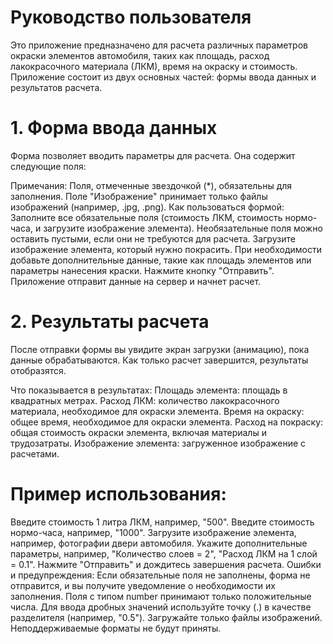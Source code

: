 # Руководство пользователя
Это приложение предназначено для расчета различных параметров окраски элементов автомобиля, таких как площадь, расход лакокрасочного материала (ЛКМ), время на окраску и стоимость. Приложение состоит из двух основных частей: формы ввода данных и результатов расчета.

# 1. Форма ввода данных
Форма позволяет вводить параметры для расчета. Она содержит следующие поля:

Примечания:
Поля, отмеченные звездочкой (*), обязательны для заполнения.
Поле "Изображение" принимает только файлы изображений (например, .jpg, .png).
Как пользоваться формой:
Заполните все обязательные поля (стоимость ЛКМ, стоимость нормо-часа, и загрузите изображение элемента). Необязательные поля можно оставить пустыми, если они не требуются для расчета.
Загрузите изображение элемента, который нужно покрасить.
При необходимости добавьте дополнительные данные, такие как площадь элементов или параметры нанесения краски.
Нажмите кнопку "Отправить". Приложение отправит данные на сервер и начнет расчет.
# 2. Результаты расчета
После отправки формы вы увидите экран загрузки (анимацию), пока данные обрабатываются. Как только расчет завершится, результаты отобразятся.

Что показывается в результатах:
Площадь элемента: площадь в квадратных метрах.
Расход ЛКМ: количество лакокрасочного материала, необходимое для окраски элемента.
Время на окраску: общее время, необходимое для окраски элемента.
Расход на покраску: общая стоимость окраски элемента, включая материалы и трудозатраты.
Изображение элемента: загруженное изображение с расчетами.

# Пример использования:
Введите стоимость 1 литра ЛКМ, например, "500".
Введите стоимость нормо-часа, например, "1000".
Загрузите изображение элемента, например, фотографии двери автомобиля.
Укажите дополнительные параметры, например, "Количество слоев = 2", "Расход ЛКМ на 1 слой = 0.1".
Нажмите "Отправить" и дождитесь завершения расчета.
Ошибки и предупреждения:
Если обязательные поля не заполнены, форма не отправится, и вы получите уведомление о необходимости их заполнения.
Поля с типом number принимают только положительные числа. Для ввода дробных значений используйте точку (.) в качестве разделителя (например, "0.5").
Загружайте только файлы изображений. Неподдерживаемые форматы не будут приняты.
